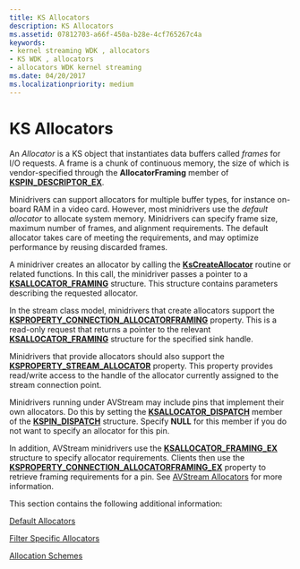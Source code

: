 ```yaml
---
title: KS Allocators
description: KS Allocators
ms.assetid: 07812703-a66f-450a-b28e-4cf765267c4a
keywords:
- kernel streaming WDK , allocators
- KS WDK , allocators
- allocators WDK kernel streaming
ms.date: 04/20/2017
ms.localizationpriority: medium
---
```


# KS Allocators





An *Allocator* is a KS object that instantiates data buffers called *frames* for I/O requests. A frame is a chunk of continuous memory, the size of which is vendor-specified through the **AllocatorFraming** member of [**KSPIN\_DESCRIPTOR\_EX**](/windows-hardware/drivers/ddi/ks/ns-ks-_kspin_descriptor_ex).

Minidrivers can support allocators for multiple buffer types, for instance on-board RAM in a video card. However, most minidrivers use the *default allocator* to allocate system memory. Minidrivers can specify frame size, maximum number of frames, and alignment requirements. The default allocator takes care of meeting the requirements, and may optimize performance by reusing discarded frames.

A minidriver creates an allocator by calling the [**KsCreateAllocator**](/windows-hardware/drivers/ddi/ks/nf-ks-kscreateallocator) routine or related functions. In this call, the minidriver passes a pointer to a [**KSALLOCATOR\_FRAMING**](/windows-hardware/drivers/ddi/ks/ns-ks-ksallocator_framing) structure. This structure contains parameters describing the requested allocator.

In the stream class model, minidrivers that create allocators support the [**KSPROPERTY\_CONNECTION\_ALLOCATORFRAMING**](./ksproperty-connection-allocatorframing.md) property. This is a read-only request that returns a pointer to the relevant [**KSALLOCATOR\_FRAMING**](/windows-hardware/drivers/ddi/ks/ns-ks-ksallocator_framing) structure for the specified sink handle.

Minidrivers that provide allocators should also support the [**KSPROPERTY\_STREAM\_ALLOCATOR**](./ksproperty-stream-allocator.md) property. This property provides read/write access to the handle of the allocator currently assigned to the stream connection point.

Minidrivers running under AVStream may include pins that implement their own allocators. Do this by setting the [**KSALLOCATOR\_DISPATCH**](/windows-hardware/drivers/ddi/ks/ns-ks-_ksallocator_dispatch) member of the [**KSPIN\_DISPATCH**](/windows-hardware/drivers/ddi/ks/ns-ks-_kspin_dispatch) structure. Specify **NULL** for this member if you do not want to specify an allocator for this pin.

In addition, AVStream minidrivers use the [**KSALLOCATOR\_FRAMING\_EX**](/windows-hardware/drivers/ddi/ks/ns-ks-ksallocator_framing_ex) structure to specify allocator requirements. Clients then use the [**KSPROPERTY\_CONNECTION\_ALLOCATORFRAMING\_EX**](./ksproperty-connection-allocatorframing-ex.md) property to retrieve framing requirements for a pin. See [AVStream Allocators](avstream-allocators.md) for more information.

This section contains the following additional information:

[Default Allocators](default-allocators.md)

[Filter Specific Allocators](filter-specific-allocators.md)

[Allocation Schemes](allocation-schemes.md)

 

